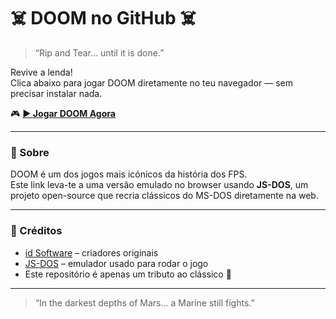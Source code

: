 
# ☠️ DOOM no GitHub ☠️

> “Rip and Tear... until it is done.”

Revive a lenda!  
Clica abaixo para jogar DOOM diretamente no teu navegador — sem precisar instalar nada.

🎮 **[▶️ Jogar DOOM Agora](https://js-dos.com/games/doom.exe.html)**  

---

### 📜 Sobre
DOOM é um dos jogos mais icónicos da história dos FPS.  
Este link leva-te a uma versão emulado no browser usando **JS-DOS**, um projeto open-source que recria clássicos do MS-DOS diretamente na web.

---

### 💾 Créditos
- [id Software](https://www.idsoftware.com/) – criadores originais  
- [JS-DOS](https://js-dos.com/) – emulador usado para rodar o jogo  
- Este repositório é apenas um tributo ao clássico 🎸

---

> “In the darkest depths of Mars... a Marine still fights.”

